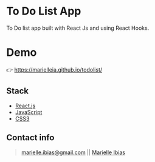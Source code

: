 # To Do List App

To Do list app built with React Js and using React Hooks.

# Demo
👉 https://marielleia.github.io/todolist/

## Stack

- [React.js](https://es.reactjs.org/)
- [JavaScript](https://developer.mozilla.org/es/docs/Web/JavaScript)
- [CSS3](https://developer.mozilla.org/es/docs/Web/CSS)

## Contact info

> marielle.ibias@gmail.com || [Marielle Ibias](https://github.com/marielleia)

